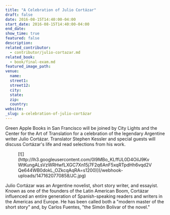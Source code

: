 ```yaml
---
title: "A Celebration of Julio Cortázar"
draft: false
date: 2016-08-15T14:40:00-04:00
start_date: 2016-08-15T14:40:00-04:00
end_date:
show_time: true
featured: false
description:
related_contributor:
  - contributor/julio-cortazar.md
related_book:
  - book/final-exam.md
featured_image_path:
venue:
  name:
  street1:
  street12:
  city:
  state:
  zip:
  country:
website:
_slug: a-celebration-of-julio-cortázar
---
```


Green Apple Books in San Francisco will be joined by City Lights and the Center for the Art of Translation for a celebration of the legendary Argentine writer Julio Cortázar. Translator Stephen Kessler and special guests will discuss Cortázar's life and read selections from his work.

<figure data-type="image">[![](http://lh3.googleusercontent.com/0l9MBo_KLffUL0D4OilJ9KvWtKungALsVzWRHwfLXGC7Xn15j7F2q6AnF5xqRTpdHh6vqd2VQe644WB0dokL_OZkcqAqRA=s1200)](/webhook-uploads/1471620770858/JC.jpg)</figure>

Julio Cortázar was an Argentine novelist, short story writer, and essayist. Known as one of the founders of the Latin American Boom, Cortázar influenced an entire generation of Spanish-speaking readers and writers in the Americas and Europe. He has been called both a "modern master of the short story" and, by Carlos Fuentes, "the Simón Bolívar of the novel."

